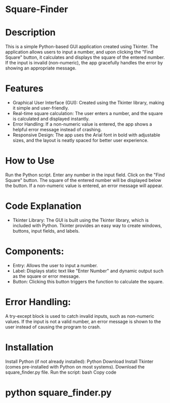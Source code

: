 # Square-Finder
# Description
This is a simple Python-based GUI application created using Tkinter. The application allows users to input a number, and upon clicking the "Find Square" button, it calculates and displays the square of the entered number. If the input is invalid (non-numeric), the app gracefully handles the error by showing an appropriate message.

# Features
- Graphical User Interface (GUI): Created using the Tkinter library, making it simple and user-friendly.
- Real-time square calculation: The user enters a number, and the square is calculated and displayed instantly.
- Error Handling: If a non-numeric value is entered, the app shows a helpful error message instead of crashing.
- Responsive Design: The app uses the Arial font in bold with adjustable sizes, and the layout is neatly spaced for better user experience.

# How to Use
Run the Python script.
Enter any number in the input field.
Click on the "Find Square" button.
The square of the entered number will be displayed below the button.
If a non-numeric value is entered, an error message will appear.

# Code Explanation
- Tkinter Library: The GUI is built using the Tkinter library, which is included with Python. Tkinter provides an easy way to create windows, buttons, input fields, and labels.

# Components:
- Entry: Allows the user to input a number.
- Label: Displays static text like "Enter Number" and dynamic output such as the square or error message.
- Button: Clicking this button triggers the function to calculate the square.

# Error Handling:
A try-except block is used to catch invalid inputs, such as non-numeric values. If the input is not a valid number, an error message is shown to the user instead of causing the program to crash.

# Installation
Install Python (if not already installed): Python Download
Install Tkinter (comes pre-installed with Python on most systems).
Download the square_finder.py file.
Run the script:
bash
Copy code
# python square_finder.py

